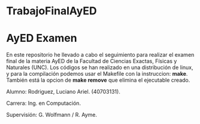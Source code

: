 # TrabajoFinalAyED
# AyED Examen
En este repositorio he llevado a cabo el seguimiento para realizar el examen final de la materia AyED de la Facultad de Ciencias Exactas, Físicas y Naturales (UNC).
Los códigos se han realizado en una distribución de linux, y para la compilación podemos usar el Makefile con la instruccion: **make**. También está la opcion de **make remove** que elimina el ejecutable creado.

Alumno: Rodriguez, Luciano Ariel. (40703131).

Carrera: Ing. en Computación.

Supervisión: G. Wolfmann / R. Ayme.
